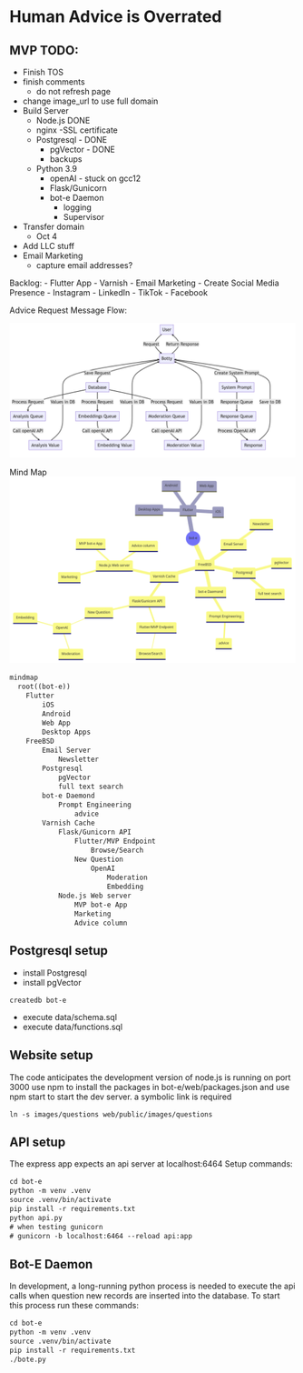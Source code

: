 # Human Advice is Overrated


## MVP TODO:

- Finish TOS
- finish comments
    - do not refresh page
- change image_url to use full domain
- Build Server
    - Node.js DONE
    - nginx
        -SSL certificate
    - Postgresql - DONE
        - pgVector - DONE
        - backups
    - Python 3.9 
        - openAI - stuck on gcc12
        - Flask/Gunicorn
        - bot-e Daemon
            - logging
            - Supervisor
- Transfer domain
    - Oct 4
- Add LLC stuff
- Email Marketing
    - capture email addresses?

Backlog:
    - Flutter App
    - Varnish
    - Email Marketing
    - Create Social Media Presence
        - Instagram
        - LinkedIn
        - TikTok
        - Facebook

Advice Request Message Flow:

![Sequence Diagram](docs/bot-e_flow.png "Sequence Diagram")

Mind Map
![mindmap](docs/mindmap.png "mindmap")

```
mindmap
  root((bot-e))
    Flutter
        iOS
        Android
        Web App
        Desktop Apps
    FreeBSD
        Email Server
            Newsletter
        Postgresql
            pgVector
            full text search
        bot-e Daemond
            Prompt Engineering
                advice
        Varnish Cache
            Flask/Gunicorn API
                Flutter/MVP Endpoint
                    Browse/Search
                New Question
                    OpenAI
                        Moderation
                        Embedding
            Node.js Web server
                MVP bot-e App
                Marketing
                Advice column
```


## Postgresql setup

- install Postgresql
- install pgVector
```
createdb bot-e
```
- execute data/schema.sql
- execute data/functions.sql

## Website setup

The code anticipates the development version of node.js is running on port 3000
use npm to install the packages in bot-e/web/packages.json and use npm start
to start the dev server. a symbolic link is required

```
ln -s images/questions web/public/images/questions
```

## API setup

The express app expects an api server at localhost:6464 
Setup commands:

```
cd bot-e
python -m venv .venv
source .venv/bin/activate
pip install -r requirements.txt
python api.py
# when testing gunicorn 
# gunicorn -b localhost:6464 --reload api:app
```

## Bot-E Daemon

In development, a long-running python process is needed to 
execute the api calls when question new records are inserted into the database. 
To start this process run these commands:

```
cd bot-e
python -m venv .venv
source .venv/bin/activate
pip install -r requirements.txt
./bote.py
```


